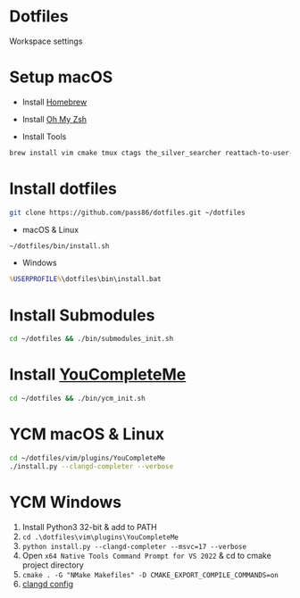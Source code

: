 # Dotfiles
Workspace settings

# Setup macOS
* Install [Homebrew](https://brew.sh)

* Install [Oh My Zsh](https://github.com/robbyrussell/oh-my-zsh)

* Install Tools
```sh
brew install vim cmake tmux ctags the_silver_searcher reattach-to-user-namespace htop pstree git-lfs
```

# Install dotfiles
```sh
git clone https://github.com/pass86/dotfiles.git ~/dotfiles
```

* macOS & Linux
```sh
~/dotfiles/bin/install.sh
```

* Windows
```bat
%USERPROFILE%\dotfiles\bin\install.bat
```

# Install Submodules
```sh
cd ~/dotfiles && ./bin/submodules_init.sh
```

# Install [YouCompleteMe](https://github.com/Valloric/YouCompleteMe)
```sh
cd ~/dotfiles && ./bin/ycm_init.sh
```

# YCM macOS & Linux
```sh
cd ~/dotfiles/vim/plugins/YouCompleteMe
./install.py --clangd-completer --verbose
```

# YCM Windows
1. Install Python3 32-bit & add to PATH
2. `cd .\dotfiles\vim\plugins\YouCompleteMe`
3. `python install.py --clangd-completer --msvc=17 --verbose`
4. Open `x64 Native Tools Command Prompt for VS 2022` & cd to cmake project directory
5. `cmake . -G "NMake Makefiles" -D CMAKE_EXPORT_COMPILE_COMMANDS=on`
6. [clangd config](https://clangd.llvm.org/config)
